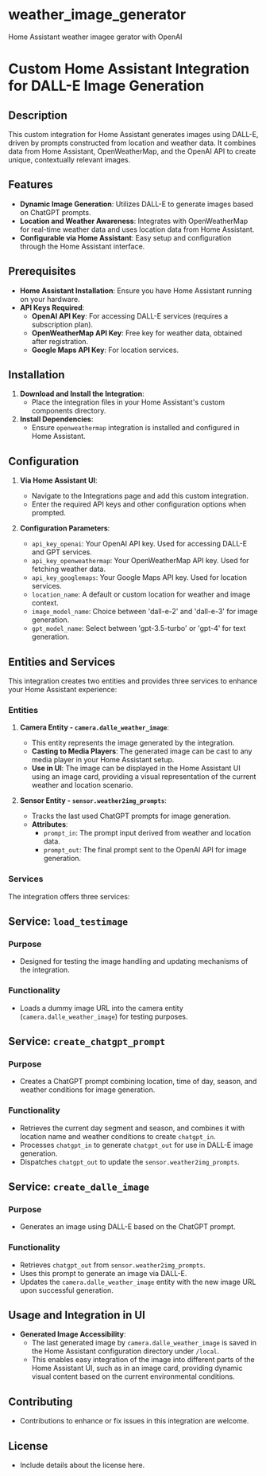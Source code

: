 # weather_image_generator
Home Assistant weather imagee gerator with OpenAI

# Custom Home Assistant Integration for DALL-E Image Generation

## Description
This custom integration for Home Assistant generates images using DALL-E, driven by prompts constructed from location and weather data. It combines data from Home Assistant, OpenWeatherMap, and the OpenAI API to create unique, contextually relevant images.

## Features
- **Dynamic Image Generation**: Utilizes DALL-E to generate images based on ChatGPT prompts.
- **Location and Weather Awareness**: Integrates with OpenWeatherMap for real-time weather data and uses location data from Home Assistant.
- **Configurable via Home Assistant**: Easy setup and configuration through the Home Assistant interface.

## Prerequisites
- **Home Assistant Installation**: Ensure you have Home Assistant running on your hardware.
- **API Keys Required**:
  - **OpenAI API Key**: For accessing DALL-E services (requires a subscription plan).
  - **OpenWeatherMap API Key**: Free key for weather data, obtained after registration.
  - **Google Maps API Key**: For location services.

## Installation
1. **Download and Install the Integration**:
   - Place the integration files in your Home Assistant's custom components directory.
2. **Install Dependencies**:
   - Ensure `openweathermap` integration is installed and configured in Home Assistant.

## Configuration
1. **Via Home Assistant UI**:
   - Navigate to the Integrations page and add this custom integration.
   - Enter the required API keys and other configuration options when prompted.

2. **Configuration Parameters**:
   - `api_key_openai`: Your OpenAI API key. Used for accessing DALL-E and GPT services.
   - `api_key_openweathermap`: Your OpenWeatherMap API key. Used for fetching weather data.
   - `api_key_googlemaps`: Your Google Maps API key. Used for location services.
   - `location_name`: A default or custom location for weather and image context.
   - `image_model_name`: Choice between 'dall-e-2' and 'dall-e-3' for image generation.
   - `gpt_model_name`: Select between 'gpt-3.5-turbo' or 'gpt-4' for text generation.

## Entities and Services
This integration creates two entities and provides three services to enhance your Home Assistant experience:

### Entities
1. **Camera Entity - `camera.dalle_weather_image`**:
   - This entity represents the image generated by the integration.
   - **Casting to Media Players**: The generated image can be cast to any media player in your Home Assistant setup.
   - **Use in UI**: The image can be displayed in the Home Assistant UI using an image card, providing a visual representation of the current weather and location scenario.

2. **Sensor Entity - `sensor.weather2img_prompts`**:
   - Tracks the last used ChatGPT prompts for image generation.
   - **Attributes**:
     - `prompt_in`: The prompt input derived from weather and location data.
     - `prompt_out`: The final prompt sent to the OpenAI API for image generation.

### Services
The integration offers three services:

## Service: `load_testimage`
### Purpose
- Designed for testing the image handling and updating mechanisms of the integration.
### Functionality
- Loads a dummy image URL into the camera entity (`camera.dalle_weather_image`) for testing purposes.

## Service: `create_chatgpt_prompt`
### Purpose
- Creates a ChatGPT prompt combining location, time of day, season, and weather conditions for image generation.
### Functionality
- Retrieves the current day segment and season, and combines it with location name and weather conditions to create `chatgpt_in`.
- Processes `chatgpt_in` to generate `chatgpt_out` for use in DALL-E image generation.
- Dispatches `chatgpt_out` to update the `sensor.weather2img_prompts`.

## Service: `create_dalle_image`
### Purpose
- Generates an image using DALL-E based on the ChatGPT prompt.
### Functionality
- Retrieves `chatgpt_out` from `sensor.weather2img_prompts`.
- Uses this prompt to generate an image via DALL-E.
- Updates the `camera.dalle_weather_image` entity with the new image URL upon successful generation.

## Usage and Integration in UI
- **Generated Image Accessibility**:
  - The last generated image by `camera.dalle_weather_image` is saved in the Home Assistant configuration directory under `/local`. 
  - This enables easy integration of the image into different parts of the Home Assistant UI, such as in an image card, providing dynamic visual content based on the current environmental conditions.

## Contributing
- Contributions to enhance or fix issues in this integration are welcome.

## License
- Include details about the license here.

